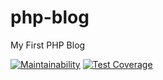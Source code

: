 # php-blog
My First PHP Blog

[![Maintainability](https://api.codeclimate.com/v1/badges/237966c2d47dd50e997b/maintainability)](https://codeclimate.com/github/ArtGM/php-blog/maintainability)
[![Test Coverage](https://api.codeclimate.com/v1/badges/237966c2d47dd50e997b/test_coverage)](https://codeclimate.com/github/ArtGM/php-blog/test_coverage)